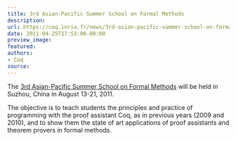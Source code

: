 ```yaml
---
title: 3rd Asian-Pacific Summer School on Formal Methods
description:
url: https://coq.inria.fr/news/3rd-asian-pacific-summer-school-on-formal-methods.html
date: 2011-04-25T17:53:00-00:00
preview_image:
featured:
authors:
- Coq
source:
---
```



<p>The <a href="http://kyhcs.ustcsz.edu.cn/fmschool-2011 - [1 Client error: Couldn't resolve host name]">3rd Asian-Pacific Summer School on Formal Methods</a> will be held in Suzhou, China in August 13-21, 2011. </p>
<p>The objective is to teach students the principles and practice of programming with the proof assistant Coq, as in previous years (2009 and 2010), and to show them the state of art applications of proof assistants and theorem provers in formal methods.</p>

 
